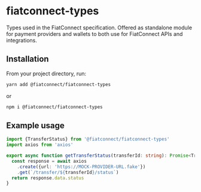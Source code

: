 # fiatconnect-types
Types used in the FiatConnect specification. Offered as standalone module for payment providers and 
wallets to both use for FiatConnect APIs and integrations.

## Installation
From your project directory, run:
```bash
yarn add @fiatconnect/fiatconnect-types
```
or
```bash
npm i @fiatconnect/fiatconnect-types
```

## Example usage

```typescript
import {TransferStatus} from '@fiatconnect/fiatconnect-types'
import axios from 'axios'

export async function getTransferStatus(transferId: string): Promise<TransferStatus> {
  const response = await axios
    .create({url: 'https://MOCK-PROVIDER-URL.fake'})
    .get(`/transfer/${transferId}/status`)
  return response.data.status
}
```
